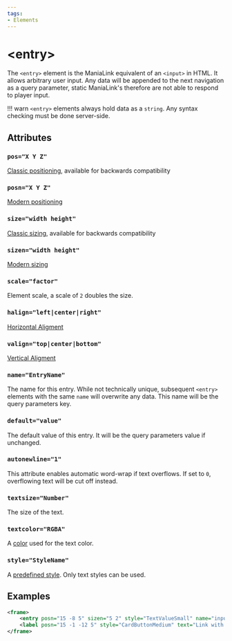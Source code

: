 ```yaml
---
tags:
- Elements
---
```


# &lt;entry&gt;
The `<entry>` element is the ManiaLink equivalent of an `<input>` in HTML. It allows arbitrary user input. Any data will be appended to the next navigation as a query parameter, static ManiaLink's therefore are not able to respond to player input.

!!! warn
    `<entry>` elements always hold data as a `string`. Any syntax checking must be done server-side.

<!-- TODO: Check if this actually works as a key:value and not an url replacement -->

## Attributes
### `pos="X Y Z"`
[Classic positioning](../general/positioning.md#classical-united--nations), available for backwards compatibility

### `posn="X Y Z"`
[Modern positioning](../general/positioning.md#modern-united-forever--nations-forever)

### `size="width height"`
[Classic sizing](../general/positioning.md#classical-united--nations), available for backwards compatibility

### `sizen="width height"`
[Modern sizing](../general/positioning.md#modern-united-forever--nations-forever)

### `scale="factor"`
Element scale, a scale of `2` doubles the size.

### `halign="left|center|right"`
[Horizontal Aligment](../general/positioning.md#alignment)

### `valign="top|center|bottom"`
[Vertical Aligment](../general/positioning.md#alignment)

### `name="EntryName"`
The name for this entry. While not technically unique, subsequent `<entry>` elements with the same `name` will overwrite any data. This name will be the query parameters key.

### `default="value"`
The default value of this entry. It will be the query parameters value if unchanged.

### `autonewline="1"`
This attribute enables automatic word-wrap if text overflows. If set to `0`, overflowing text will be cut off instead.

### `textsize="Number"`
The size of the text.

### `textcolor="RGBA"`
A [color](../general/colors.md) used for the text color.

### `style="StyleName"`
A [predefined style](../general/predefined-styles.md). Only text styles can be used.

## Examples
```xml
<frame>
    <entry posn="15 -8 5" sizen="5 2" style="TextValueSmall" name="inputvalue" default="42" />
    <label posn="15 -1 -12 5" style="CardButtonMedium" text="Link with value" url="http://site.php?value=inputvalue" />
</frame>
```